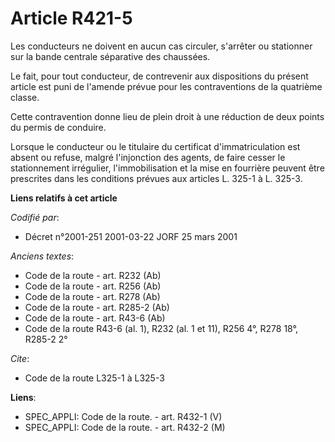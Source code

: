 # Article R421-5

Les conducteurs ne doivent en aucun cas circuler, s'arrêter ou stationner sur la bande centrale séparative des chaussées.

Le fait, pour tout conducteur, de contrevenir aux dispositions du présent article est puni de l'amende prévue pour les
contraventions de la quatrième classe.

Cette contravention donne lieu de plein droit à une réduction de deux points du permis de conduire.

Lorsque le conducteur ou le titulaire du certificat d'immatriculation est absent ou refuse, malgré l'injonction des agents,
de faire cesser le stationnement irrégulier, l'immobilisation et la mise en fourrière peuvent être prescrites dans les
conditions prévues aux articles L. 325-1 à L. 325-3.

**Liens relatifs à cet article**

_Codifié par_:

  - Décret n°2001-251 2001-03-22 JORF 25 mars 2001

_Anciens textes_:

  - Code de la route - art. R232 (Ab)
  - Code de la route - art. R256 (Ab)
  - Code de la route - art. R278 (Ab)
  - Code de la route - art. R285-2 (Ab)
  - Code de la route - art. R43-6 (Ab)
  - Code de la route R43-6 (al. 1), R232 (al. 1 et 11), R256 4°, R278 18°, R285-2 2°

_Cite_:

  - Code de la route L325-1 à L325-3

**Liens**:

  - SPEC_APPLI: Code de la route. - art. R432-1 (V)
  - SPEC_APPLI: Code de la route. - art. R432-2 (M)
